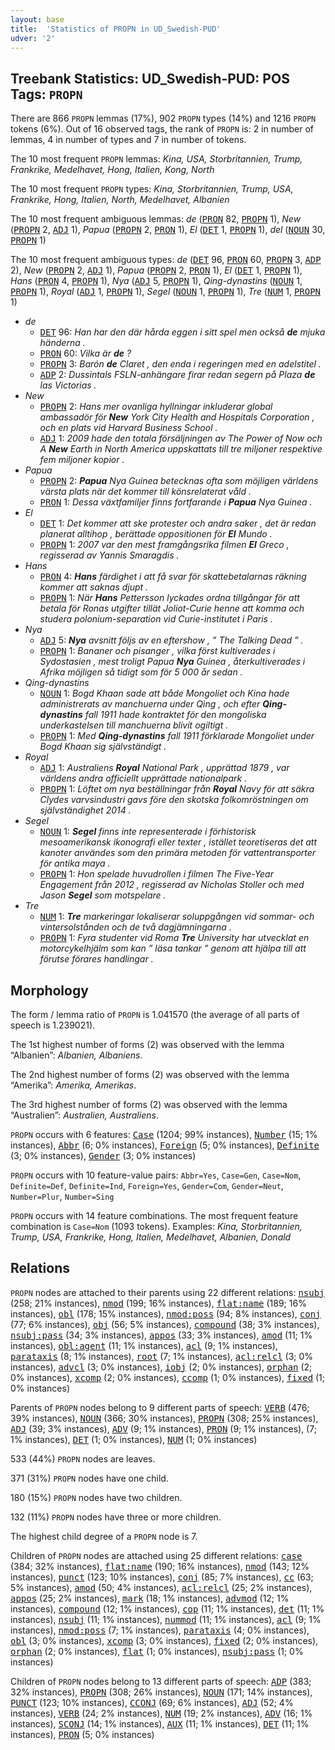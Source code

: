 ```yaml
---
layout: base
title:  'Statistics of PROPN in UD_Swedish-PUD'
udver: '2'
---
```


## Treebank Statistics: UD_Swedish-PUD: POS Tags: `PROPN`

There are 866 `PROPN` lemmas (17%), 902 `PROPN` types (14%) and 1216 `PROPN` tokens (6%).
Out of 16 observed tags, the rank of `PROPN` is: 2 in number of lemmas, 4 in number of types and 7 in number of tokens.

The 10 most frequent `PROPN` lemmas: <em>Kina, USA, Storbritannien, Trump, Frankrike, Medelhavet, Hong, Italien, Kong, North</em>

The 10 most frequent `PROPN` types:  <em>Kina, Storbritannien, Trump, USA, Frankrike, Hong, Italien, North, Medelhavet, Albanien</em>

The 10 most frequent ambiguous lemmas: <em>de</em> (<tt><a href="sv_pud-pos-PRON.html">PRON</a></tt> 82, <tt><a href="sv_pud-pos-PROPN.html">PROPN</a></tt> 1), <em>New</em> (<tt><a href="sv_pud-pos-PROPN.html">PROPN</a></tt> 2, <tt><a href="sv_pud-pos-ADJ.html">ADJ</a></tt> 1), <em>Papua</em> (<tt><a href="sv_pud-pos-PROPN.html">PROPN</a></tt> 2, <tt><a href="sv_pud-pos-PRON.html">PRON</a></tt> 1), <em>El</em> (<tt><a href="sv_pud-pos-DET.html">DET</a></tt> 1, <tt><a href="sv_pud-pos-PROPN.html">PROPN</a></tt> 1), <em>del</em> (<tt><a href="sv_pud-pos-NOUN.html">NOUN</a></tt> 30, <tt><a href="sv_pud-pos-PROPN.html">PROPN</a></tt> 1)

The 10 most frequent ambiguous types:  <em>de</em> (<tt><a href="sv_pud-pos-DET.html">DET</a></tt> 96, <tt><a href="sv_pud-pos-PRON.html">PRON</a></tt> 60, <tt><a href="sv_pud-pos-PROPN.html">PROPN</a></tt> 3, <tt><a href="sv_pud-pos-ADP.html">ADP</a></tt> 2), <em>New</em> (<tt><a href="sv_pud-pos-PROPN.html">PROPN</a></tt> 2, <tt><a href="sv_pud-pos-ADJ.html">ADJ</a></tt> 1), <em>Papua</em> (<tt><a href="sv_pud-pos-PROPN.html">PROPN</a></tt> 2, <tt><a href="sv_pud-pos-PRON.html">PRON</a></tt> 1), <em>El</em> (<tt><a href="sv_pud-pos-DET.html">DET</a></tt> 1, <tt><a href="sv_pud-pos-PROPN.html">PROPN</a></tt> 1), <em>Hans</em> (<tt><a href="sv_pud-pos-PRON.html">PRON</a></tt> 4, <tt><a href="sv_pud-pos-PROPN.html">PROPN</a></tt> 1), <em>Nya</em> (<tt><a href="sv_pud-pos-ADJ.html">ADJ</a></tt> 5, <tt><a href="sv_pud-pos-PROPN.html">PROPN</a></tt> 1), <em>Qing-dynastins</em> (<tt><a href="sv_pud-pos-NOUN.html">NOUN</a></tt> 1, <tt><a href="sv_pud-pos-PROPN.html">PROPN</a></tt> 1), <em>Royal</em> (<tt><a href="sv_pud-pos-ADJ.html">ADJ</a></tt> 1, <tt><a href="sv_pud-pos-PROPN.html">PROPN</a></tt> 1), <em>Segel</em> (<tt><a href="sv_pud-pos-NOUN.html">NOUN</a></tt> 1, <tt><a href="sv_pud-pos-PROPN.html">PROPN</a></tt> 1), <em>Tre</em> (<tt><a href="sv_pud-pos-NUM.html">NUM</a></tt> 1, <tt><a href="sv_pud-pos-PROPN.html">PROPN</a></tt> 1)


* <em>de</em>
  * <tt><a href="sv_pud-pos-DET.html">DET</a></tt> 96: <em>Han har den där hårda eggen i sitt spel men också <b>de</b> mjuka händerna .</em>
  * <tt><a href="sv_pud-pos-PRON.html">PRON</a></tt> 60: <em>Vilka är <b>de</b> ?</em>
  * <tt><a href="sv_pud-pos-PROPN.html">PROPN</a></tt> 3: <em>Barón <b>de</b> Claret , den enda i regeringen med en adelstitel .</em>
  * <tt><a href="sv_pud-pos-ADP.html">ADP</a></tt> 2: <em>Dussintals FSLN-anhängare firar redan segern på Plaza <b>de</b> las Victorias .</em>
* <em>New</em>
  * <tt><a href="sv_pud-pos-PROPN.html">PROPN</a></tt> 2: <em>Hans mer ovanliga hyllningar inkluderar global ambassadör för <b>New</b> York City Health and Hospitals Corporation , och en plats vid Harvard Business School .</em>
  * <tt><a href="sv_pud-pos-ADJ.html">ADJ</a></tt> 1: <em>2009 hade den totala försäljningen av The Power of Now och A <b>New</b> Earth in North America uppskattats till tre miljoner respektive fem miljoner kopior .</em>
* <em>Papua</em>
  * <tt><a href="sv_pud-pos-PROPN.html">PROPN</a></tt> 2: <em><b>Papua</b> Nya Guinea betecknas ofta som möjligen världens värsta plats när det kommer till könsrelaterat våld .</em>
  * <tt><a href="sv_pud-pos-PRON.html">PRON</a></tt> 1: <em>Dessa växtfamiljer finns fortfarande i <b>Papua</b> Nya Guinea .</em>
* <em>El</em>
  * <tt><a href="sv_pud-pos-DET.html">DET</a></tt> 1: <em>Det kommer att ske protester och andra saker , det är redan planerat alltihop , berättade oppositionen för <b>El</b> Mundo .</em>
  * <tt><a href="sv_pud-pos-PROPN.html">PROPN</a></tt> 1: <em>2007 var den mest framgångsrika filmen <b>El</b> Greco , regisserad av Yannis Smaragdis .</em>
* <em>Hans</em>
  * <tt><a href="sv_pud-pos-PRON.html">PRON</a></tt> 4: <em><b>Hans</b> färdighet i att få svar för skattebetalarnas räkning kommer att saknas djupt .</em>
  * <tt><a href="sv_pud-pos-PROPN.html">PROPN</a></tt> 1: <em>När <b>Hans</b> Pettersson lyckades ordna tillgångar för att betala för Ronas utgifter tillät Joliot-Curie henne att komma och studera polonium-separation vid Curie-institutet i Paris .</em>
* <em>Nya</em>
  * <tt><a href="sv_pud-pos-ADJ.html">ADJ</a></tt> 5: <em><b>Nya</b> avsnitt följs av en eftershow , ” The Talking Dead ” .</em>
  * <tt><a href="sv_pud-pos-PROPN.html">PROPN</a></tt> 1: <em>Bananer och pisanger , vilka först kultiverades i Sydostasien , mest troligt Papua <b>Nya</b> Guinea , återkultiverades i Afrika möjligen så tidigt som för 5 000 år sedan .</em>
* <em>Qing-dynastins</em>
  * <tt><a href="sv_pud-pos-NOUN.html">NOUN</a></tt> 1: <em>Bogd Khaan sade att både Mongoliet och Kina hade administrerats av manchuerna under Qing , och efter <b>Qing-dynastins</b> fall 1911 hade kontraktet för den mongoliska underkastelsen till manchuerna blivit ogiltigt .</em>
  * <tt><a href="sv_pud-pos-PROPN.html">PROPN</a></tt> 1: <em>Med <b>Qing-dynastins</b> fall 1911 förklarade Mongoliet under Bogd Khaan sig självständigt .</em>
* <em>Royal</em>
  * <tt><a href="sv_pud-pos-ADJ.html">ADJ</a></tt> 1: <em>Australiens <b>Royal</b> National Park , upprättad 1879 , var världens andra officiellt upprättade nationalpark .</em>
  * <tt><a href="sv_pud-pos-PROPN.html">PROPN</a></tt> 1: <em>Löftet om nya beställningar från <b>Royal</b> Navy för att säkra Clydes varvsindustri gavs före den skotska folkomröstningen om självständighet 2014 .</em>
* <em>Segel</em>
  * <tt><a href="sv_pud-pos-NOUN.html">NOUN</a></tt> 1: <em><b>Segel</b> finns inte representerade i förhistorisk mesoamerikansk ikonografi eller texter , istället teoretiseras det att kanoter användes som den primära metoden för vattentransporter för antika maya .</em>
  * <tt><a href="sv_pud-pos-PROPN.html">PROPN</a></tt> 1: <em>Hon spelade huvudrollen i filmen The Five-Year Engagement från 2012 , regisserad av Nicholas Stoller och med Jason <b>Segel</b> som motspelare .</em>
* <em>Tre</em>
  * <tt><a href="sv_pud-pos-NUM.html">NUM</a></tt> 1: <em><b>Tre</b> markeringar lokaliserar soluppgången vid sommar- och vintersolstånden och de två dagjämningarna .</em>
  * <tt><a href="sv_pud-pos-PROPN.html">PROPN</a></tt> 1: <em>Fyra studenter vid Roma <b>Tre</b> University har utvecklat en motorcykelhjälm som kan ” läsa tankar ” genom att hjälpa till att förutse förares handlingar .</em>

## Morphology

The form / lemma ratio of `PROPN` is 1.041570 (the average of all parts of speech is 1.239021).

The 1st highest number of forms (2) was observed with the lemma “Albanien”: <em>Albanien, Albaniens</em>.

The 2nd highest number of forms (2) was observed with the lemma “Amerika”: <em>Amerika, Amerikas</em>.

The 3rd highest number of forms (2) was observed with the lemma “Australien”: <em>Australien, Australiens</em>.

`PROPN` occurs with 6 features: <tt><a href="sv_pud-feat-Case.html">Case</a></tt> (1204; 99% instances), <tt><a href="sv_pud-feat-Number.html">Number</a></tt> (15; 1% instances), <tt><a href="sv_pud-feat-Abbr.html">Abbr</a></tt> (6; 0% instances), <tt><a href="sv_pud-feat-Foreign.html">Foreign</a></tt> (5; 0% instances), <tt><a href="sv_pud-feat-Definite.html">Definite</a></tt> (3; 0% instances), <tt><a href="sv_pud-feat-Gender.html">Gender</a></tt> (3; 0% instances)

`PROPN` occurs with 10 feature-value pairs: `Abbr=Yes`, `Case=Gen`, `Case=Nom`, `Definite=Def`, `Definite=Ind`, `Foreign=Yes`, `Gender=Com`, `Gender=Neut`, `Number=Plur`, `Number=Sing`

`PROPN` occurs with 14 feature combinations.
The most frequent feature combination is `Case=Nom` (1093 tokens).
Examples: <em>Kina, Storbritannien, Trump, USA, Frankrike, Hong, Italien, Medelhavet, Albanien, Donald</em>


## Relations

`PROPN` nodes are attached to their parents using 22 different relations: <tt><a href="sv_pud-dep-nsubj.html">nsubj</a></tt> (258; 21% instances), <tt><a href="sv_pud-dep-nmod.html">nmod</a></tt> (199; 16% instances), <tt><a href="sv_pud-dep-flat-name.html">flat:name</a></tt> (189; 16% instances), <tt><a href="sv_pud-dep-obl.html">obl</a></tt> (178; 15% instances), <tt><a href="sv_pud-dep-nmod-poss.html">nmod:poss</a></tt> (94; 8% instances), <tt><a href="sv_pud-dep-conj.html">conj</a></tt> (77; 6% instances), <tt><a href="sv_pud-dep-obj.html">obj</a></tt> (56; 5% instances), <tt><a href="sv_pud-dep-compound.html">compound</a></tt> (38; 3% instances), <tt><a href="sv_pud-dep-nsubj-pass.html">nsubj:pass</a></tt> (34; 3% instances), <tt><a href="sv_pud-dep-appos.html">appos</a></tt> (33; 3% instances), <tt><a href="sv_pud-dep-amod.html">amod</a></tt> (11; 1% instances), <tt><a href="sv_pud-dep-obl-agent.html">obl:agent</a></tt> (11; 1% instances), <tt><a href="sv_pud-dep-acl.html">acl</a></tt> (9; 1% instances), <tt><a href="sv_pud-dep-parataxis.html">parataxis</a></tt> (8; 1% instances), <tt><a href="sv_pud-dep-root.html">root</a></tt> (7; 1% instances), <tt><a href="sv_pud-dep-acl-relcl.html">acl:relcl</a></tt> (3; 0% instances), <tt><a href="sv_pud-dep-advcl.html">advcl</a></tt> (3; 0% instances), <tt><a href="sv_pud-dep-iobj.html">iobj</a></tt> (2; 0% instances), <tt><a href="sv_pud-dep-orphan.html">orphan</a></tt> (2; 0% instances), <tt><a href="sv_pud-dep-xcomp.html">xcomp</a></tt> (2; 0% instances), <tt><a href="sv_pud-dep-ccomp.html">ccomp</a></tt> (1; 0% instances), <tt><a href="sv_pud-dep-fixed.html">fixed</a></tt> (1; 0% instances)

Parents of `PROPN` nodes belong to 9 different parts of speech: <tt><a href="sv_pud-pos-VERB.html">VERB</a></tt> (476; 39% instances), <tt><a href="sv_pud-pos-NOUN.html">NOUN</a></tt> (366; 30% instances), <tt><a href="sv_pud-pos-PROPN.html">PROPN</a></tt> (308; 25% instances), <tt><a href="sv_pud-pos-ADJ.html">ADJ</a></tt> (39; 3% instances), <tt><a href="sv_pud-pos-ADV.html">ADV</a></tt> (9; 1% instances), <tt><a href="sv_pud-pos-PRON.html">PRON</a></tt> (9; 1% instances),  (7; 1% instances), <tt><a href="sv_pud-pos-DET.html">DET</a></tt> (1; 0% instances), <tt><a href="sv_pud-pos-NUM.html">NUM</a></tt> (1; 0% instances)

533 (44%) `PROPN` nodes are leaves.

371 (31%) `PROPN` nodes have one child.

180 (15%) `PROPN` nodes have two children.

132 (11%) `PROPN` nodes have three or more children.

The highest child degree of a `PROPN` node is 7.

Children of `PROPN` nodes are attached using 25 different relations: <tt><a href="sv_pud-dep-case.html">case</a></tt> (384; 32% instances), <tt><a href="sv_pud-dep-flat-name.html">flat:name</a></tt> (190; 16% instances), <tt><a href="sv_pud-dep-nmod.html">nmod</a></tt> (143; 12% instances), <tt><a href="sv_pud-dep-punct.html">punct</a></tt> (123; 10% instances), <tt><a href="sv_pud-dep-conj.html">conj</a></tt> (85; 7% instances), <tt><a href="sv_pud-dep-cc.html">cc</a></tt> (63; 5% instances), <tt><a href="sv_pud-dep-amod.html">amod</a></tt> (50; 4% instances), <tt><a href="sv_pud-dep-acl-relcl.html">acl:relcl</a></tt> (25; 2% instances), <tt><a href="sv_pud-dep-appos.html">appos</a></tt> (25; 2% instances), <tt><a href="sv_pud-dep-mark.html">mark</a></tt> (18; 1% instances), <tt><a href="sv_pud-dep-advmod.html">advmod</a></tt> (12; 1% instances), <tt><a href="sv_pud-dep-compound.html">compound</a></tt> (12; 1% instances), <tt><a href="sv_pud-dep-cop.html">cop</a></tt> (11; 1% instances), <tt><a href="sv_pud-dep-det.html">det</a></tt> (11; 1% instances), <tt><a href="sv_pud-dep-nsubj.html">nsubj</a></tt> (11; 1% instances), <tt><a href="sv_pud-dep-nummod.html">nummod</a></tt> (11; 1% instances), <tt><a href="sv_pud-dep-acl.html">acl</a></tt> (9; 1% instances), <tt><a href="sv_pud-dep-nmod-poss.html">nmod:poss</a></tt> (7; 1% instances), <tt><a href="sv_pud-dep-parataxis.html">parataxis</a></tt> (4; 0% instances), <tt><a href="sv_pud-dep-obl.html">obl</a></tt> (3; 0% instances), <tt><a href="sv_pud-dep-xcomp.html">xcomp</a></tt> (3; 0% instances), <tt><a href="sv_pud-dep-fixed.html">fixed</a></tt> (2; 0% instances), <tt><a href="sv_pud-dep-orphan.html">orphan</a></tt> (2; 0% instances), <tt><a href="sv_pud-dep-flat.html">flat</a></tt> (1; 0% instances), <tt><a href="sv_pud-dep-nsubj-pass.html">nsubj:pass</a></tt> (1; 0% instances)

Children of `PROPN` nodes belong to 13 different parts of speech: <tt><a href="sv_pud-pos-ADP.html">ADP</a></tt> (383; 32% instances), <tt><a href="sv_pud-pos-PROPN.html">PROPN</a></tt> (308; 26% instances), <tt><a href="sv_pud-pos-NOUN.html">NOUN</a></tt> (171; 14% instances), <tt><a href="sv_pud-pos-PUNCT.html">PUNCT</a></tt> (123; 10% instances), <tt><a href="sv_pud-pos-CCONJ.html">CCONJ</a></tt> (69; 6% instances), <tt><a href="sv_pud-pos-ADJ.html">ADJ</a></tt> (52; 4% instances), <tt><a href="sv_pud-pos-VERB.html">VERB</a></tt> (24; 2% instances), <tt><a href="sv_pud-pos-NUM.html">NUM</a></tt> (19; 2% instances), <tt><a href="sv_pud-pos-ADV.html">ADV</a></tt> (16; 1% instances), <tt><a href="sv_pud-pos-SCONJ.html">SCONJ</a></tt> (14; 1% instances), <tt><a href="sv_pud-pos-AUX.html">AUX</a></tt> (11; 1% instances), <tt><a href="sv_pud-pos-DET.html">DET</a></tt> (11; 1% instances), <tt><a href="sv_pud-pos-PRON.html">PRON</a></tt> (5; 0% instances)


